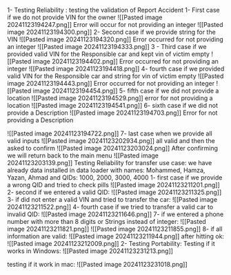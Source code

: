 1- Testing Reliability :
testing the validation of Report Accident
	1- First case if we do not provide VIN for the owner
![[Pasted image 20241123194247.png]]
Error will occur for not providing an integer
![[Pasted image 20241123194300.png]]
	 2- Second case if we provide string for the VIN
![[Pasted image 20241123194320.png]]
Error occurred for not providing an integer
![[Pasted image 20241123194333.png]]
	 3 - Third case if we provided valid VIN for the Responsible car and kept vin of victim empty
![[Pasted image 20241123194402.png]]
Error occurred for not providing an integer 
![[Pasted image 20241123194418.png]]
	 4- fourth case if we provided valid VIN for the Responsible car and string for vin of victim empty
![[Pasted image 20241123194443.png]]
Error occurred for not providing an integer
![[Pasted image 20241123194454.png]]
	 5- fifth case if we did not provide a location
![[Pasted image 20241123194529.png]]
error for not providing a location
![[Pasted image 20241123194541.png]]
	6- sixth case if we did not provide a Description 
![[Pasted image 20241123194703.png]]
Error for not providing a Description

![[Pasted image 20241123194722.png]]
	7- last case when we provide all valid inputs 
![[Pasted image 20241123202934.png]]
all valid and then the asked to confirm
![[Pasted image 20241123203024.png]]
After confirming we will return back to the main menu
![[Pasted image 20241123203139.png]]
Testing Reliability for transfer use case:
	we have already data installed in data loader
		with names: Mohammed, Hamza, Yazan, Ahmad
		 and QIDs: 1000, 2000, 3000, 4000
	1- first case if we provide a wrong QID and tried to check pills
	![[Pasted image 20241123211201.png]]
	 2- second if we entered a valid QID:
	 ![[Pasted image 20241123211325.png]]
	 3- if did not enter a valid VIN and tried to transfer the car:
	 ![[Pasted image 20241123211522.png]]
	 4- fourth case if we tried to transfer a valid car to invalid QID:
	 ![[Pasted image 20241123211646.png]]
	 7- if we entered a phone number with more than 8 digits or Strings instead of integer:
	 ![[Pasted image 20241123211821.png]]
	 ![[Pasted image 20241123211855.png]]
	 8- if all information are valid:
		 ![[Pasted image 20241123211944.png]]
		 after hitting ok:
		 ![[Pasted image 20241123212009.png]]
  2- Testing Portability:
Testing if it works in Windows:
![[Pasted image 20241123231213.png]]

	
	
testing if it work in mac:
![[Pasted image 20241123231018.png]]
	 
	